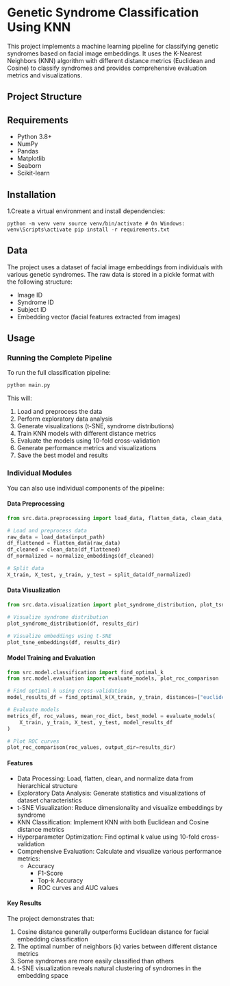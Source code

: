 # Genetic Syndrome Classification Using KNN

This project implements a machine learning pipeline for classifying genetic syndromes based on facial image embeddings. It uses the K-Nearest Neighbors (KNN) algorithm with different distance metrics (Euclidean and Cosine) to classify syndromes and provides comprehensive evaluation metrics and visualizations.

## Project Structure

## Requirements

- Python 3.8+
- NumPy
- Pandas
- Matplotlib
- Seaborn
- Scikit-learn

## Installation

1.Create a virtual environment and install dependencies:
```
python -m venv venv source venv/bin/activate # On Windows: venv\Scripts\activate pip install -r requirements.txt
```

## Data

The project uses a dataset of facial image embeddings from individuals with various genetic syndromes. The raw data is stored in a pickle format with the following structure:
- Image ID
- Syndrome ID
- Subject ID
- Embedding vector (facial features extracted from images)

## Usage

### Running the Complete Pipeline

To run the full classification pipeline:

```bash
python main.py
```
This will:
1. Load and preprocess the data
2. Perform exploratory data analysis
3. Generate visualizations (t-SNE, syndrome distributions)
4. Train KNN models with different distance metrics
5. Evaluate the models using 10-fold cross-validation
6. Generate performance metrics and visualizations
7. Save the best model and results

### Individual Modules

You can also use individual components of the pipeline:

#### Data Preprocessing
```python
from src.data.preprocessing import load_data, flatten_data, clean_data, normalize_embeddings, split_data

# Load and preprocess data
raw_data = load_data(input_path)
df_flattened = flatten_data(raw_data)
df_cleaned = clean_data(df_flattened)
df_normalized = normalize_embeddings(df_cleaned)

# Split data
X_train, X_test, y_train, y_test = split_data(df_normalized)
```

#### Data Visualization
```python
from src.data.visualization import plot_syndrome_distribution, plot_tsne_embeddings

# Visualize syndrome distribution
plot_syndrome_distribution(df, results_dir)

# Visualize embeddings using t-SNE
plot_tsne_embeddings(df, results_dir)
```

#### Model Training and Evaluation
```python
from src.model.classification import find_optimal_k
from src.model.evaluation import evaluate_models, plot_roc_comparison

# Find optimal k using cross-validation
model_results_df = find_optimal_k(X_train, y_train, distances=["euclidean", "cosine"])

# Evaluate models
metrics_df, roc_values, mean_roc_dict, best_model = evaluate_models(
    X_train, y_train, X_test, y_test, model_results_df
)

# Plot ROC curves
plot_roc_comparison(roc_values, output_dir=results_dir)
```

#### Features
- Data Processing: Load, flatten, clean, and normalize data from hierarchical structure
- Exploratory Data Analysis: Generate statistics and visualizations of dataset characteristics
- t-SNE Visualization: Reduce dimensionality and visualize embeddings by syndrome
- KNN Classification: Implement KNN with both Euclidean and Cosine distance metrics
- Hyperparameter Optimization: Find optimal k value using 10-fold cross-validation
- Comprehensive Evaluation: Calculate and visualize various performance metrics:
  - Accuracy
    - F1-Score
    - Top-k Accuracy
    - ROC curves and AUC values

#### Key Results

The project demonstrates that:

1. Cosine distance generally outperforms Euclidean distance for facial embedding classification
2. The optimal number of neighbors (k) varies between different distance metrics
3. Some syndromes are more easily classified than others
4. t-SNE visualization reveals natural clustering of syndromes in the embedding space